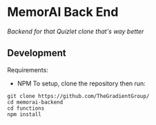 # MemorAI Back End
*Backend for that Quizlet clone that's way better*

## Development
Requirements:
 - NPM
To setup, clone the repository then run:
```
git clone https://github.com/TheGradientGroup/
cd memorai-backend
cd functions
npm install
```